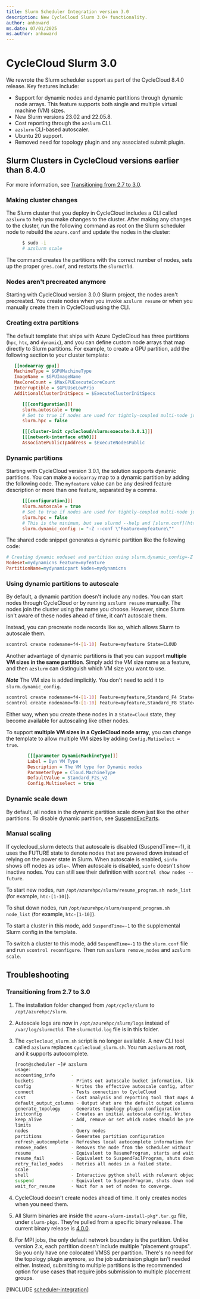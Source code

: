 ```yaml
---
title: Slurm Scheduler Integration version 3.0
description: New CycleCloud Slurm 3.0+ functionality.
author: anhoward
ms.date: 07/01/2025
ms.author: anhoward
---
```


# CycleCloud Slurm 3.0

We rewrote the Slurm scheduler support as part of the CycleCloud 8.4.0 release. Key features include:

* Support for dynamic nodes and dynamic partitions through dynamic node arrays. This feature supports both single and multiple virtual machine (VM) sizes.
* New Slurm versions 23.02 and 22.05.8.
* Cost reporting through the `azslurm` CLI.
* `azslurm` CLI-based autoscaler.
* Ubuntu 20 support.
* Removed need for topology plugin and any associated submit plugin.

## Slurm Clusters in CycleCloud versions earlier than 8.4.0

For more information, see [Transitioning from 2.7 to 3.0](#transitioning-from-27-to-30).

### Making cluster changes

The Slurm cluster that you deploy in CycleCloud includes a CLI called `azslurm` to help you make changes to the cluster. After making any changes to the cluster, run the following command as root on the Slurm scheduler node to rebuild the `azure.conf` and update the nodes in the cluster:

```bash
      $ sudo -i
      # azslurm scale
```

The command creates the partitions with the correct number of nodes, sets up the proper `gres.conf`, and restarts the `slurmctld`.

### Nodes aren't precreated anymore

Starting with CycleCloud version 3.0.0 Slurm project, the nodes aren't precreated. You create nodes when you invoke `azslurm resume` or when you manually create them in CycleCloud using the CLI.

### Creating extra partitions

The default template that ships with Azure CycleCloud has three partitions (`hpc`, `htc`, and `dynamic`), and you can define custom node arrays that map directly to Slurm partitions. For example, to create a GPU partition, add the following section to your cluster template:

```ini
   [[nodearray gpu]]
   MachineType = $GPUMachineType
   ImageName = $GPUImageName
   MaxCoreCount = $MaxGPUExecuteCoreCount
   Interruptible = $GPUUseLowPrio
   AdditionalClusterInitSpecs = $ExecuteClusterInitSpecs

      [[[configuration]]]
      slurm.autoscale = true
      # Set to true if nodes are used for tightly-coupled multi-node jobs
      slurm.hpc = false

      [[[cluster-init cyclecloud/slurm:execute:3.0.1]]]
      [[[network-interface eth0]]]
      AssociatePublicIpAddress = $ExecuteNodesPublic
```

### Dynamic partitions

Starting with CycleCloud version 3.0.1, the solution supports dynamic partitions. You can make a `nodearray` map to a dynamic partition by adding the following code. The `myfeature` value can be any desired feature description or more than one feature, separated by a comma.

```ini
      [[[configuration]]]
      slurm.autoscale = true
      # Set to true if nodes are used for tightly-coupled multi-node jobs
      slurm.hpc = false
      # This is the minimum, but see slurmd --help and [slurm.conf](https://slurm.schedmd.com/slurm.conf.html) for more information.
      slurm.dynamic_config := "-Z --conf \"Feature=myfeature\""
```

The shared code snippet generates a dynamic partition like the following code:

```ini
# Creating dynamic nodeset and partition using slurm.dynamic_config=-Z --conf "Feature=myfeature"
Nodeset=mydynamicns Feature=myfeature
PartitionName=mydynamicpart Nodes=mydynamicns
```

### Using dynamic partitions to autoscale

By default, a dynamic partition doesn't include any nodes. You can start nodes through CycleCloud or by running `azslurm resume` manually. The nodes join the cluster using the name you choose. However, since Slurm isn't aware of these nodes ahead of time, it can't autoscale them.

Instead, you can precreate node records like so, which allows Slurm to autoscale them.

```bash
scontrol create nodename=f4-[1-10] Feature=myfeature State=CLOUD
```

Another advantage of dynamic partitions is that you can support **multiple VM sizes in the same partition**.
Simply add the VM size name as a feature, and then `azslurm` can distinguish which VM size you want to use.

**_Note_** The VM size is added implicitly. You don't need to add it to `slurm.dynamic_config`.

```bash
scontrol create nodename=f4-[1-10] Feature=myfeature,Standard_F4 State=CLOUD
scontrol create nodename=f8-[1-10] Feature=myfeature,Standard_F8 State=CLOUD
```

Either way, when you create these nodes in a `State=Cloud` state, they become available for autoscaling like other nodes.

To support **multiple VM sizes in a CycleCloud node array**, you can change the template to allow multiple VM sizes by adding `Config.Mutiselect = true`.

```ini
        [[[parameter DynamicMachineType]]]
        Label = Dyn VM Type
        Description = The VM type for Dynamic nodes
        ParameterType = Cloud.MachineType
        DefaultValue = Standard_F2s_v2
        Config.Multiselect = true
```

### Dynamic scale down

By default, all nodes in the dynamic partition scale down just like the other partitions. To disable dynamic partition, see [SuspendExcParts](https://slurm.schedmd.com/slurm.conf.html).

### Manual scaling

If cyclecloud_slurm detects that autoscale is disabled (SuspendTime=-1), it uses the FUTURE state to denote nodes that are powered down instead of relying on the power state in Slurm. When autoscale is enabled, `sinfo` shows off nodes as `idle~`. When autoscale is disabled, `sinfo` doesn't show inactive nodes. You can still see their definition with `scontrol show nodes --future`.

To start new nodes, run `/opt/azurehpc/slurm/resume_program.sh node_list` (for example, `htc-[1-10]`).

To shut down nodes, run `/opt/azurehpc/slurm/suspend_program.sh node_list` (for example, `htc-[1-10]`).

To start a cluster in this mode, add `SuspendTime=-1` to the supplemental Slurm config in the template.

To switch a cluster to this mode, add `SuspendTime=-1` to the `slurm.conf` file and run `scontrol reconfigure`. Then run `azslurm remove_nodes` and `azslurm scale`. 

## Troubleshooting

### Transitioning from 2.7 to 3.0

1. The installation folder changed from
      `/opt/cycle/slurm`
      to
      `/opt/azurehpc/slurm`.

1. Autoscale logs are now in `/opt/azurehpc/slurm/logs` instead of `/var/log/slurmctld`. The `slurmctld.log` file is in this folder.

1. The `cyclecloud_slurm.sh` script is no longer available. A new CLI tool called `azslurm` replaces `cyclecloud_slurm.sh`. You run `azslurm` as root, and it supports autocomplete.

      ```bash
      [root@scheduler ~]# azslurm
      usage: 
      accounting_info      - 
      buckets              - Prints out autoscale bucket information, like limits etc
      config               - Writes the effective autoscale config, after any preprocessing, to stdout
      connect              - Tests connection to CycleCloud
      cost                 - Cost analysis and reporting tool that maps Azure costs to Slurm Job Accounting data. This is an experimental feature.
      default_output_columns - Output what are the default output columns for an optional command.
      generate_topology    - Generates topology plugin configuration
      initconfig           - Creates an initial autoscale config. Writes to stdout
      keep_alive           - Add, remove or set which nodes should be prevented from being shutdown.
      limits               - 
      nodes                - Query nodes
      partitions           - Generates partition configuration
      refresh_autocomplete - Refreshes local autocomplete information for cluster specific resources and nodes.
      remove_nodes         - Removes the node from the scheduler without terminating the actual instance.
      resume               - Equivalent to ResumeProgram, starts and waits for a set of nodes.
      resume_fail          - Equivalent to SuspendFailProgram, shuts down nodes
      retry_failed_nodes   - Retries all nodes in a failed state.
      scale                - 
      shell                - Interactive python shell with relevant objects in local scope. Use the --script to run python scripts
      suspend              - Equivalent to SuspendProgram, shuts down nodes
      wait_for_resume      - Wait for a set of nodes to converge.
      ```

1. CycleCloud doesn't create nodes ahead of time. It only creates nodes when you need them.

6. All Slurm binaries are inside the `azure-slurm-install-pkg*.tar.gz` file, under `slurm-pkgs`. They're pulled from a specific binary release. The current binary release is [4.0.0](https://github.com/Azure/cyclecloud-slurm/releases/tag/4.0.0).

7. For MPI jobs, the only default network boundary is the partition. Unlike version 2.x, each partition doesn't include multiple "placement groups". So you only have one colocated VMSS per partition. There's no need for the topology plugin anymore, so the job submission plugin isn't needed either. Instead, submitting to multiple partitions is the recommended option for use cases that require jobs submission to multiple placement groups.

[!INCLUDE [scheduler-integration](~/articles/cyclecloud/includes/scheduler-integration.md)]
